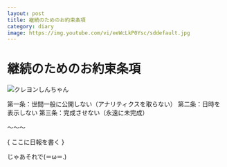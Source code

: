 ```yaml
---
layout: post
title: 継続のためのお約束条項
category: diary
image: https://img.youtube.com/vi/eeWcLkP0Ysc/sddefault.jpg
---
```


# 継続のためのお約束条項

<img src="https://img.youtube.com/vi/eeWcLkP0Ysc/sddefault.jpg" alt="クレヨンしんちゃん">

第一条：世間一般に公開しない（アナリティクスを取らない）
第二条：日時を表示しない
第三条：完成させない（永遠に未完成）

〜〜〜

{ ここに日報を書く }

じゃあそれで(＝ω＝.)